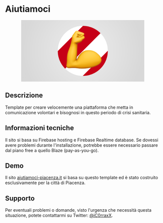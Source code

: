 # Aiutiamoci
<p align="center">
  <img width="400"  src="git-social.png">
</p>

## Descrizione
Template per creare velocemente una piattaforma che metta in comunicazione volontari e bisognosi in questo periodo di crisi sanitaria.

## Informazioni tecniche
Il sito si basa su Firebase hosting e Firebase Realtime database. Se dovessi avere problemi durante l'installazione, potrebbe essere necessario passare dal piano free a quello Blaze (pay-as-you-go).

## Demo 
Il sito <a href="https://aiutiamoci-piacenza.it">aiutiamoci-piacenza.it</a> si basa su questo template ed è stato costruito esclusivamente per la città di Piacenza.


## Supporto
Per eventuali problemi o domande, visto l'urgenza che necessità questa situazione, potete contattarmi su Twitter: <a href="https://twitter.com/iC0rraxX">@iC0rraxX</a>.
